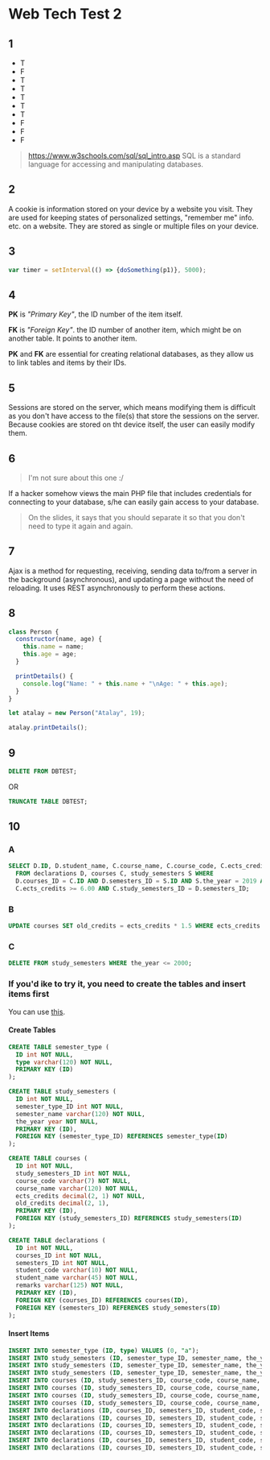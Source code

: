 # Web Tech Test 2

## 1

- T
- F
- T
- T
- T
- T
- T
- F
- F
- F

> https://www.w3schools.com/sql/sql_intro.asp
> SQL is a standard language for accessing and manipulating databases.

## 2

A cookie is information stored on your device by a website you visit. They are used for keeping states of personalized settings, "remember me" info. etc. on a website. They are stored as single or multiple files on your device.

## 3

```js
var timer = setInterval(() => {doSomething(p1)}, 5000);
```

## 4

**PK** is *"Primary Key"*, the ID number of the item itself.

**FK** is *"Foreign Key"*. the ID number of another item, which might be on another table. It points to another item.

**PK** and **FK** are essential for creating relational databases, as they allow us to link tables and items by their IDs.

## 5

Sessions are stored on the server, which means modifying them is difficult as you don't have access to the file(s) that store the sessions on the server. Because cookies are stored on tht device itself, the user can easily modify them.

## 6

> I'm not sure about this one :/

If a hacker somehow views the main PHP file that includes credentials for connecting to your database, s/he can easily gain access to your database.

> On the slides, it says that you should separate it so that you don't need to type it again and again.

## 7

Ajax is a method for requesting, receiving, sending data to/from a server in the background (asynchronous), and updating a page without the need of reloading. It uses REST asynchronously to perform these actions.

## 8

```js
class Person {
  constructor(name, age) {
    this.name = name;
    this.age = age;
  }

  printDetails() {
    console.log("Name: " + this.name + "\nAge: " + this.age);
  }
}

let atalay = new Person("Atalay", 19);

atalay.printDetails();
```

## 9

```SQL
DELETE FROM DBTEST;
```

OR

```SQL
TRUNCATE TABLE DBTEST;
```

## 10

### A

```SQL
SELECT D.ID, D.student_name, C.course_name, C.course_code, C.ects_credits, S.the_year 
  FROM declarations D, courses C, study_semesters S WHERE
  D.courses_ID = C.ID AND D.semesters_ID = S.ID AND S.the_year = 2019 AND
  C.ects_credits >= 6.00 AND C.study_semesters_ID = D.semesters_ID;
```

### B

```SQL
UPDATE courses SET old_credits = ects_credits * 1.5 WHERE ects_credits >= 6.00;
```

### C

```SQL
DELETE FROM study_semesters WHERE the_year <= 2000;
```

### If you'd ike to try it, you need to create the tables and insert items first

You can use [this](https://www.db-fiddle.com/f/8eHhQNYnQfxoT8NREP9XxU/0).

#### Create Tables

```SQL
CREATE TABLE semester_type (
  ID int NOT NULL,
  type varchar(120) NOT NULL,
  PRIMARY KEY (ID)
);

CREATE TABLE study_semesters (
  ID int NOT NULL,
  semester_type_ID int NOT NULL,
  semester_name varchar(120) NOT NULL,
  the_year year NOT NULL,
  PRIMARY KEY (ID),
  FOREIGN KEY (semester_type_ID) REFERENCES semester_type(ID)
);

CREATE TABLE courses (
  ID int NOT NULL,
  study_semesters_ID int NOT NULL,
  course_code varchar(7) NOT NULL,
  course_name varchar(120) NOT NULL,
  ects_credits decimal(2, 1) NOT NULL,
  old_credits decimal(2, 1),
  PRIMARY KEY (ID),
  FOREIGN KEY (study_semesters_ID) REFERENCES study_semesters(ID)
);

CREATE TABLE declarations (
  ID int NOT NULL,
  courses_ID int NOT NULL,
  semesters_ID int NOT NULL,
  student_code varchar(10) NOT NULL,
  student_name varchar(45) NOT NULL,
  remarks varchar(125) NOT NULL,
  PRIMARY KEY (ID),
  FOREIGN KEY (courses_ID) REFERENCES courses(ID),
  FOREIGN KEY (semesters_ID) REFERENCES study_semesters(ID)
);
```

#### Insert Items

```SQL
INSERT INTO semester_type (ID, type) VALUES (0, "a");
INSERT INTO study_semesters (ID, semester_type_ID, semester_name, the_year) VALUES (1, 0, "s1", 2019);
INSERT INTO study_semesters (ID, semester_type_ID, semester_name, the_year) VALUES (0, 0, "s0", 2018);
INSERT INTO study_semesters (ID, semester_type_ID, semester_name, the_year) VALUES (2, 0, "s2", 2020);
INSERT INTO courses (ID, study_semesters_ID, course_code, course_name, ects_credits, old_credits) VALUES (0, 1, "OK0", "COURSE OK0", 6.00, 5);
INSERT INTO courses (ID, study_semesters_ID, course_code, course_name, ects_credits, old_credits) VALUES (1, 1, "OK1", "COURSE OK1", 7.20, 5);
INSERT INTO courses (ID, study_semesters_ID, course_code, course_name, ects_credits, old_credits) VALUES (2, 0, "NO0", "COURSE NO0", 5.90, 5);
INSERT INTO courses (ID, study_semesters_ID, course_code, course_name, ects_credits, old_credits) VALUES (3, 2, "NO1", "COURSE NO1", 7.20, 5);
INSERT INTO declarations (ID, courses_ID, semesters_ID, student_code, student_name, remarks) VALUES (0, 0, 1, "SC0", "John Doe 01", "");
INSERT INTO declarations (ID, courses_ID, semesters_ID, student_code, student_name, remarks) VALUES (1, 1, 2, "SC1", "John Doe 12", "");
INSERT INTO declarations (ID, courses_ID, semesters_ID, student_code, student_name, remarks) VALUES (2, 2, 0, "SC2", "John Doe 20", "");
INSERT INTO declarations (ID, courses_ID, semesters_ID, student_code, student_name, remarks) VALUES (3, 1, 1, "SC3", "John Doe 11", "");
INSERT INTO declarations (ID, courses_ID, semesters_ID, student_code, student_name, remarks) VALUES (4, 3, 1, "SC4", "John Doe 31", "");
INSERT INTO declarations (ID, courses_ID, semesters_ID, student_code, student_name, remarks) VALUES (5, 0, 2, "SC5", "John Doe 02", "");
```
